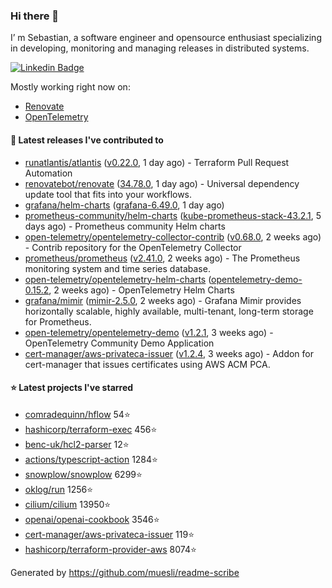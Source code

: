 ### Hi there 👋

I’ m Sebastian, a software engineer and opensource enthusiast specializing in developing, monitoring and managing releases in distributed systems.

[![Linkedin Badge](https://img.shields.io/badge/-LinkedIn-blue?style=flat&logo=Linkedin&logoColor=white&link=https://www.linkedin.com/in/sebastian-poxhofer/)](https://www.linkedin.com/in/sebastian-poxhofer/)

Mostly working right now on:
- [Renovate](https://github.com/renovatebot/renovate)
- [OpenTelemetry](https://github.com/open-telemetry)



#### 🚀 Latest releases I've contributed to

- [runatlantis/atlantis](https://github.com/runatlantis/atlantis) ([v0.22.0](https://github.com/runatlantis/atlantis/releases/tag/v0.22.0), 1 day ago) - Terraform Pull Request Automation
- [renovatebot/renovate](https://github.com/renovatebot/renovate) ([34.78.0](https://github.com/renovatebot/renovate/releases/tag/34.78.0), 1 day ago) - Universal dependency update tool that fits into your workflows.
- [grafana/helm-charts](https://github.com/grafana/helm-charts) ([grafana-6.49.0](https://github.com/grafana/helm-charts/releases/tag/grafana-6.49.0), 1 day ago)
- [prometheus-community/helm-charts](https://github.com/prometheus-community/helm-charts) ([kube-prometheus-stack-43.2.1](https://github.com/prometheus-community/helm-charts/releases/tag/kube-prometheus-stack-43.2.1), 5 days ago) - Prometheus community Helm charts
- [open-telemetry/opentelemetry-collector-contrib](https://github.com/open-telemetry/opentelemetry-collector-contrib) ([v0.68.0](https://github.com/open-telemetry/opentelemetry-collector-contrib/releases/tag/v0.68.0), 2 weeks ago) - Contrib repository for the OpenTelemetry Collector
- [prometheus/prometheus](https://github.com/prometheus/prometheus) ([v2.41.0](https://github.com/prometheus/prometheus/releases/tag/v2.41.0), 2 weeks ago) - The Prometheus monitoring system and time series database.
- [open-telemetry/opentelemetry-helm-charts](https://github.com/open-telemetry/opentelemetry-helm-charts) ([opentelemetry-demo-0.15.2](https://github.com/open-telemetry/opentelemetry-helm-charts/releases/tag/opentelemetry-demo-0.15.2), 2 weeks ago) - OpenTelemetry Helm Charts
- [grafana/mimir](https://github.com/grafana/mimir) ([mimir-2.5.0](https://github.com/grafana/mimir/releases/tag/mimir-2.5.0), 2 weeks ago) - Grafana Mimir provides horizontally scalable, highly available, multi-tenant, long-term storage for Prometheus.
- [open-telemetry/opentelemetry-demo](https://github.com/open-telemetry/opentelemetry-demo) ([v1.2.1](https://github.com/open-telemetry/opentelemetry-demo/releases/tag/v1.2.1), 3 weeks ago) - OpenTelemetry Community Demo Application
- [cert-manager/aws-privateca-issuer](https://github.com/cert-manager/aws-privateca-issuer) ([v1.2.4](https://github.com/cert-manager/aws-privateca-issuer/releases/tag/v1.2.4), 3 weeks ago) - Addon for cert-manager that issues certificates using AWS ACM PCA.

#### ⭐ Latest projects I've starred

- [comradequinn/hflow](https://github.com/comradequinn/hflow) 54⭐
- [hashicorp/terraform-exec](https://github.com/hashicorp/terraform-exec) 456⭐
- [benc-uk/hcl2-parser](https://github.com/benc-uk/hcl2-parser) 12⭐
- [actions/typescript-action](https://github.com/actions/typescript-action) 1284⭐
- [snowplow/snowplow](https://github.com/snowplow/snowplow) 6299⭐
- [oklog/run](https://github.com/oklog/run) 1256⭐
- [cilium/cilium](https://github.com/cilium/cilium) 13950⭐
- [openai/openai-cookbook](https://github.com/openai/openai-cookbook) 3546⭐
- [cert-manager/aws-privateca-issuer](https://github.com/cert-manager/aws-privateca-issuer) 119⭐
- [hashicorp/terraform-provider-aws](https://github.com/hashicorp/terraform-provider-aws) 8074⭐



Generated by https://github.com/muesli/readme-scribe
